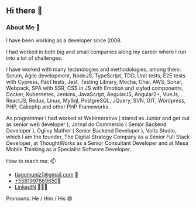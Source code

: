 ## Hi there 👋


### About Me 💬 

I have been working as a developer since 2008.

I had worked in both big and small companies along my career where I run into a lot of challenges.

I have worked with many technologies and methodologies, among them: Scrum, Agile development, NodeJS, TypeScript, TDD, Unit tests, E2E tests with Cypress, Pact tests, Jest, Testing Library, Mocha, Chai, AWS, Sonar, Webpack, SPA with SSR, CSS in JS with Emotion and styled components, Docker, Kubernetes, Jenkins, JavaScript, AngularJS, Angular2+, VueJs, ReactJS, Redux, Linux, MySql, PostgreSQL, JQuery, SVN, GIT, Wordpress, PHP, Cakephp and other PHP Frameworks.

As programmer I had worked at Webinterativa ( stared as Junior and get out as senior web developer ), Jornal do Commercio ( Senior Backend Developer ), Ogilvy Mather ( Senior Backend Developer ), Volts Studio, which I am the founder, The Digital Strategy Company as a Senior Full Stack Developer, at ThoughtWorks as a Senior Consultant Developer and at Mesa Mobile Thinking as a Specialist Software Developer.


How to reach me: 📫 

  - <a href="mailto:tiagomuniz1@gmail.com">tiagomuniz1@gmail.com</a> 📧  
  - <a href="tel:+5581997869650">+5581997869650</a>📱
  - <a href="https://www.linkedin.com/in/tiago-de-andrade-muniz/" target="_blank">LinkedIN</a> 👨🏻‍💻
    
Pronouns: He / Him / His 😄


<!--
- 🌱 I’m currently learning ...
- 👯 I’m looking to collaborate on ...
- 🤔 I’m looking for help with ...
- 💬 Ask me about ...
- ⚡ Fun fact: ...
-->
